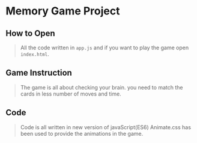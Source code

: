 # Memory Game Project

## How to Open
> All the code written in `app.js` and if you want to play the game open `index.html`.
## Game Instruction
> The game is all about checking your brain.
> you need to match the cards in less number of moves and time.
## Code 
> Code is all written in new version of javaScript(ES6)
> Animate.css has been used to provide the animations in the game.
